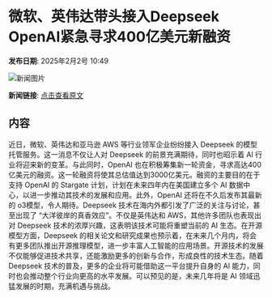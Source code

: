 # 微软、英伟达带头接入Deepseek OpenAI紧急寻求400亿美元新融资

**发布日期**: 2025年2月2号 10:49

![新闻图片](https://pic.chinaz.com/picmap/201901101704279841_1.jpg)

**新闻链接**: [点击查看原文](https://www.aibase.com/zh/news/15046)

## 内容

近日，微软、英伟达和亚马逊 AWS 等行业领军企业纷纷接入 Deepseek 的模型托管服务。这一消息不仅让人对 Deepseek 的前景充满期待，同时也昭示着 AI 行业将迎来新的变革。与此同时，OpenAI 也在积极筹集新一轮资金，寻求高达400亿美元的融资。这一轮融资将使其总估值达到3000亿美元。融资的主要目的在于支持 OpenAI 的 Stargate 计划，计划在未来四年内在美国建立多个 AI 数据中心，以进一步推动其技术的发展和应用。此外，OpenAI 还将在不久后发布其最新的 o3模型，令人期待。Deepseek 技术在海内外都引发了广泛的关注与讨论，甚至出现了 “大洋彼岸的真香效应”。不仅是英伟达和 AWS，其他许多团队也表现出对 Deepseek 技术的浓厚兴趣，这表明该技术可能将重塑当前的 AI 生态。在开源模型方面，Deepseek 的相关论文和研究成果也预示着，在未来几个月内，将会有更多团队推出开源推理模型，进一步丰富人工智能的应用场景。开源技术的发展不仅能够促进技术共享，还能激励更多的创新与合作，形成良性的技术生态。随着 Deepseek 技术的普及，更多的企业将可能借助这一平台提升自身的 AI 能力，同时也会推动整个行业向更高的水平发展。可以预见的是，未来几年将是 AI 领域迅猛发展的时期，充满机遇与挑战。
